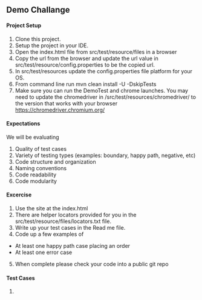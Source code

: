 ## Demo Challange


#### Project Setup
1. Clone this project.
2. Setup the project in your IDE.
3. Open the index.html file from src/test/resource/files in a browser
4. Copy the url from the browser and update the url value in src/test/resource/config.properties to be the copied url.
5. In src/test/resources update the config.properties file platform for your OS.
6. From command line run mvn clean install -U -DskipTests
7. Make sure you can run the DemoTest and chrome launches.  You may need to update the chromedriver in /src/test/resources/chromedriver/ to the version that works with your browser
   https://chromedriver.chromium.org/

#### Expectations
We will be evaluating
1. Quality of test cases
2. Variety  of testing types (examples: boundary, happy path, negative, etc)
3. Code structure and organization
4. Naming conventions
5. Code readability
6. Code modularity

#### Excercise
1. Use the site at the index.html
2. There are helper locators provided for you in the src/test/resource/files/locators.txt file.
3. Write up your test cases in the Read me file. 
4. Code up a few examples of 
  - At least one happy path case placing an order
  - At least one error case
5. When complete please check your code into a public git repo

#### Test Cases

 1.  

